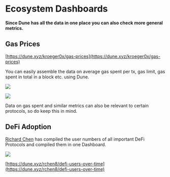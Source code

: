 # Ecosystem Dashboards

**Since Dune has all the data in one place you can also check more general metrics.**

## Gas Prices

[https://dune.xyz/kroeger0x/gas-prices](https://dune.xyz/kroeger0x/gas-prices)

You can easily assemble the data on average gas spent per tx, gas limit, gas spent in total in a block etc. using Dune.

![](<../../.gitbook/assets/image (13) (1).png>)

![](<../../.gitbook/assets/image (15).png>)

Data on gas spent and similar metrics can also be relevant to certain protocols, so do keep this in mind.

## **DeFi Adoption**

[Richard Chen](https://twitter.com/richardchen39) has compiled the user numbers of all important DeFi Protocols and compiled them in one Dashboard.

![](<../../.gitbook/assets/image (17).png>)

[https://dune.xyz/rchen8/defi-users-over-time](https://dune.xyz/rchen8/defi-users-over-time)
